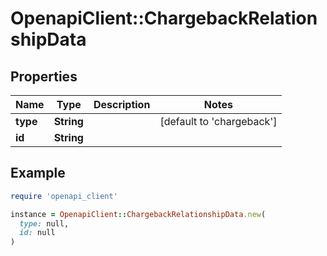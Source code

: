 # OpenapiClient::ChargebackRelationshipData

## Properties

| Name | Type | Description | Notes |
| ---- | ---- | ----------- | ----- |
| **type** | **String** |  | [default to &#39;chargeback&#39;] |
| **id** | **String** |  |  |

## Example

```ruby
require 'openapi_client'

instance = OpenapiClient::ChargebackRelationshipData.new(
  type: null,
  id: null
)
```

